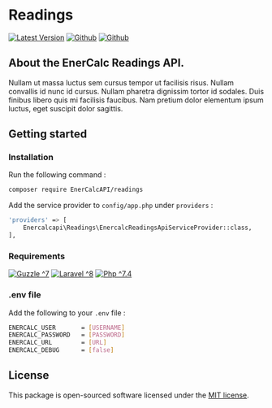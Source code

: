 # Readings

[![Latest Version](https://img.shields.io/badge/release-v0.0.1-blue?style=plastic)](https://github.com/EnerCalcAPI/readings/releases) [![Github](https://img.shields.io/github/issues/EnerCalcAPI/readings?style=plastic)](https://github.com/EnerCalcAPI/readings/issues) [![Github](https://img.shields.io/github/license/EnerCalcAPI/readings?style=plastic)](https://opensource.org/licenses/MIT)

## About the EnerCalc Readings API.
Nullam ut massa luctus sem cursus tempor ut facilisis risus. Nullam convallis id nunc id cursus. Nullam pharetra dignissim tortor id sodales. Duis finibus libero quis mi facilisis faucibus. Nam pretium dolor elementum ipsum luctus, eget suscipit dolor sagittis.

## Getting started

### Installation
Run the following command :

```bash
composer require EnerCalcAPI/readings
```

Add the service provider to ``` config/app.php ``` under ``` providers ``` :

```bash
'providers' => [
    Enercalcapi\Readings\EnercalcReadingsApiServiceProvider::class,
],
```

### Requirements

[![Guzzle ^7](https://img.shields.io/badge/guzzle-%5E7-blue?style=plastic)](https://github.com/guzzle/guzzle)
[![Laravel ^8](https://img.shields.io/badge/laravel-%5E8-blue?style=plastic)](https://laravel.com/)
[![Php ^7.4](https://img.shields.io/badge/php-%5E7.4-blue?style=plastic)](https://www.php.net/downloads.php#v7.4.22)

### .env file

Add the following to your `.env` file :
```bash
ENERCALC_USER       = [USERNAME]
ENERCALC_PASSWORD   = [PASSWORD]
ENERCALC_URL        = [URL]
ENERCALC_DEBUG      = [false]
```

## License

This package is open-sourced software licensed under the [MIT license](https://opensource.org/licenses/MIT).
